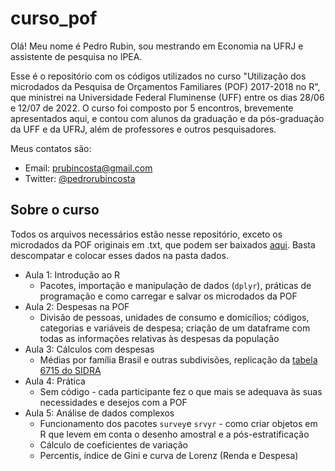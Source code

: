 # curso_pof
 
Olá!
Meu nome é Pedro Rubin, sou mestrando em Economia na UFRJ e assistente de pesquisa no IPEA.

Esse é o repositório com os códigos utilizados no curso "Utilização dos microdados da Pesquisa de Orçamentos Familiares (POF) 2017-2018 no R", que ministrei na Universidade Federal Fluminense (UFF) entre os dias 28/06 e 12/07 de 2022. O curso foi composto por 5 encontros, brevemente apresentados aqui, e contou com alunos da graduação e da pós-graduação da UFF e da UFRJ, além de professores e outros pesquisadores.

Meus contatos são:

* Email: prubincosta@gmail.com
* Twitter: [@pedrorubincosta](http://www.twitter.com/pedrorubincosta)

## Sobre o curso

Todos os arquivos necessários estão nesse repositório, exceto os microdados da POF originais em .txt, que podem ser baixados [aqui](https://www.ibge.gov.br/estatisticas/sociais/saude/24786-pesquisa-de-orcamentos-familiares-2.html?=&t=microdados). Basta descompatar e colocar esses dados na pasta dados.

* Aula 1: Introdução ao R
  * Pacotes, importação e manipulação de dados (`dplyr`), práticas de programação e como carregar e salvar os microdados da POF
* Aula 2: Despesas na POF
  * Divisão de pessoas, unidades de consumo e domicílios; códigos, categorias e variáveis de despesa; criação de um dataframe com todas as informações relativas às despesas da população
* Aula 3: Cálculos com despesas
  * Médias por família Brasil e outras subdivisões, replicação da [tabela 6715 do SIDRA](https://sidra.ibge.gov.br/Tabela/6715)
* Aula 4: Prática
  * Sem código - cada participante fez o que mais se adequava às suas necessidades e desejos com a POF
* Aula 5: Análise de dados complexos
  * Funcionamento dos pacotes `survey`e `srvyr` - como criar objetos em R que levem em conta o desenho amostral e a pós-estratificação
  * Cálculo de coeficientes de variação
  * Percentis, índice de Gini e curva de Lorenz (Renda e Despesa) 
